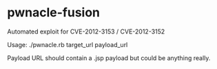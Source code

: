 pwnacle-fusion
==============

Automated exploit for CVE-2012-3153 / CVE-2012-3152

Usage: ./pwnacle.rb target_url payload_url

Payload URL should contain a .jsp payload but could be anything really.
